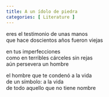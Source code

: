 ```yaml
---
title: A un ídolo de piedra
categories: [ Literature ]
---
```


eres el testimonio de unas manos<br>
que hace doscientos años fueron viejas<br>

en tus imperfecciones<br>
como en terribles cárceles sin rejas<br>
aún persevera un hombre<br>

el hombre que te condenó a la vida<br>
de un símbolo: a la vida<br>
de todo aquello que no tiene nombre
